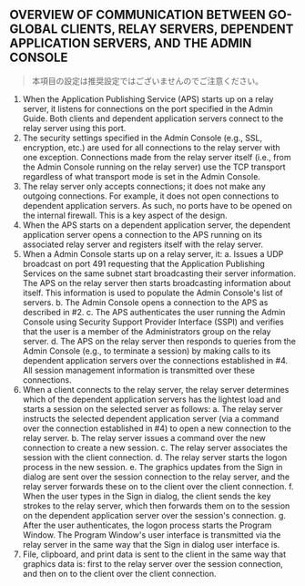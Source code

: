 ## OVERVIEW OF COMMUNICATION BETWEEN GO-GLOBAL CLIENTS, RELAY SERVERS, DEPENDENT APPLICATION SERVERS, AND THE ADMIN CONSOLE

>本項目の設定は推奨設定ではございませんのでご注意ください。

1. When the Application Publishing Service (APS) starts up on a relay server, it listens for connections on the port specified in the Admin Guide. Both clients and dependent application servers connect to the relay server using this port.
2. The security settings specified in the Admin Console (e.g., SSL, encryption, etc.) are used for all connections to the relay server with one exception. Connections made from the relay server itself (i.e., from the Admin Console running on the relay server) use the TCP transport regardless of what transport mode is set in the Admin Console.
3. The relay server only accepts connections; it does not make any outgoing connections. For example, it does not open connections to dependent application servers. As such, no ports have to be opened on the internal firewall. This is a key aspect of the design.
4. When the APS starts on a dependent application server, the dependent application server opens a connection to the APS running on its associated relay server and registers itself with the relay server.
5. When a Admin Console starts up on a relay server, it: 
    a. Issues a UDP broadcast on port 491 requesting that the Application Publishing Services on the same subnet start broadcasting their server information. The APS on the relay server then starts broadcasting information about itself. This information is used to populate the Admin Console's list of servers. 
    b. The Admin Console opens a connection to the APS as described in #2. 
    c. The APS authenticates the user running the Admin Console using Security Support Provider Interface (SSPI) and verifies that the user is a member of the Administrators group on the relay server. 
    d. The APS on the relay server then responds to queries from the Admin Console (e.g., to terminate a session) by making calls to its dependent application servers over the connections established in #4. All session management information is transmitted over these connections.
6. When a client connects to the relay server, the relay server determines which of the dependent application servers has the lightest load and starts a session on the selected server as follows: 
    a. The relay server instructs the selected dependent application server (via a command over the connection established in #4) to open a new connection to the relay server. 
    b. The relay server issues a command over the new connection to create a new session. 
    c. The relay server associates the session with the client connection. 
    d. The relay server starts the logon process in the new session. 
    e. The graphics updates from the Sign in dialog are sent over the session connection to the relay server, and the relay server forwards these on to the client over the client connection. 
    f. When the user types in the Sign in dialog, the client sends the key strokes to the relay server, which then forwards them on to the session on the dependent application server over the session's connection. 
    g. After the user authenticates, the logon process starts the Program Window. The Program Window's user interface is transmitted via the relay server in the same way that the Sign in dialog user interface is.
7. File, clipboard, and print data is sent to the client in the same way that graphics data is: first to the relay server over the session connection, and then on to the client over the client connection.